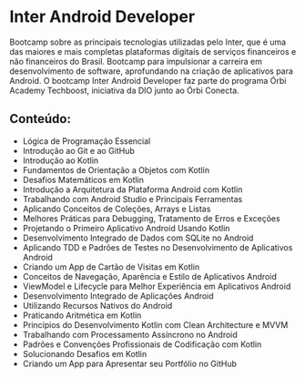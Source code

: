 # Inter Android Developer

Bootcamp sobre as principais tecnologias utilizadas pelo Inter, que é uma das maiores e mais completas plataformas digitais de serviços financeiros e não financeiros do Brasil. 
Bootcamp para impulsionar a carreira em desenvolvimento de software, aprofundando na criação de aplicativos para Android. 
O bootcamp Inter Android Developer faz parte do programa Órbi Academy Techboost, iniciativa da DIO junto ao Órbi Conecta.

## Conteúdo:
- Lógica de Programação Essencial
- Introdução ao Git e ao GitHub
- Introdução ao Kotlin
- Fundamentos de Orientação a Objetos com Kotlin
- Desafios Matemáticos em Kotlin
- Introdução a Arquitetura da Plataforma Android com Kotlin
- Trabalhando com Android Studio e Principais Ferramentas
- Aplicando Conceitos de Coleções, Arrays e Listas
- Melhores Práticas para Debugging, Tratamento de Erros e Exceções
- Projetando o Primeiro Aplicativo Android Usando Kotlin
- Desenvolvimento Integrado de Dados com SQLite no Android
- Aplicando TDD e Padrões de Testes no Desenvolvimento de Aplicativos Android
- Criando um App de Cartão de Visitas em Kotlin
- Conceitos de Navegação, Aparência e Estilo de Aplicativos Android
- ViewModel e Lifecycle para Melhor Experiência em Aplicativos Android
- Desenvolvimento Integrado de Aplicações Android
- Utilizando Recursos Nativos do Android
- Praticando Aritmética em Kotlin
- Princípios do Desenvolvimento Kotlin com Clean Architecture e MVVM
- Trabalhando com Processamento Assíncrono no Android
- Padrões e Convenções Profissionais de Codificação com Kotlin
- Solucionando Desafios em Kotlin
- Criando um App para Apresentar seu Portfólio no GitHub
